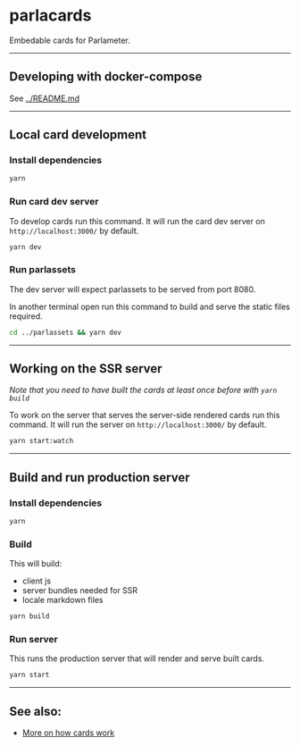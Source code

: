 # parlacards

Embedable cards for Parlameter.

---

## Developing with docker-compose

See [../README.md](../README.md)

---

## Local card development

### Install dependencies

```sh
yarn
```

### Run card dev server

To develop cards run this command. It will run the card dev server on `http://localhost:3000/` by default.

```sh
yarn dev
```

### Run parlassets

The dev server will expect parlassets to be served from port 8080.

In another terminal open run this command to build and serve the static files required.

```sh
cd ../parlassets && yarn dev
```

---

## Working on the SSR server

_Note that you need to have built the cards at least once before with `yarn build`_

To work on the server that serves the server-side rendered cards run this command. It will run the server on `http://localhost:3000/` by default.

```sh
yarn start:watch
```



---

## Build and run production server

### Install dependencies

```sh
yarn
```

### Build

This will build:
- client js
- server bundles needed for SSR
- locale markdown files

```sh
yarn build
```

### Run server

This runs the production server that will render and serve built cards.

```sh
yarn start
```

---

## See also:

- [More on how cards work](./docs/how-cards-work.md)
